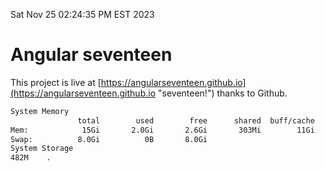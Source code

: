 Sat Nov 25 02:24:35 PM EST 2023

# Angular seventeen


This project is live at [https://angularseventeen.github.io](https://angularseventeen.github.io "seventeen!") thanks to Github.

```bash
System Memory
               total        used        free      shared  buff/cache   available
Mem:            15Gi       2.0Gi       2.6Gi       303Mi        11Gi        13Gi
Swap:          8.0Gi          0B       8.0Gi
System Storage
482M	.
```
```bash
